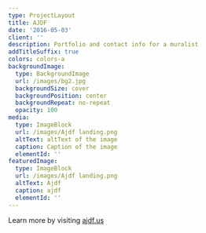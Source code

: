 ```yaml
---
type: ProjectLayout
title: AJDF
date: '2016-05-03'
client: ''
description: Portfolio and contact info for a muralist
addTitleSuffix: true
colors: colors-a
backgroundImage:
  type: BackgroundImage
  url: /images/bg2.jpg
  backgroundSize: cover
  backgroundPosition: center
  backgroundRepeat: no-repeat
  opacity: 100
media:
  type: ImageBlock
  url: /images/Ajdf landing.png
  altText: altText of the image
  caption: Caption of the image
  elementId: ''
featuredImage:
  type: ImageBlock
  url: /images/Ajdf landing.png
  altText: Ajdf
  caption: ajdf
  elementId: ''
---
```

Learn more by visiting [ajdf.us](https://www.ajdf.us/)

